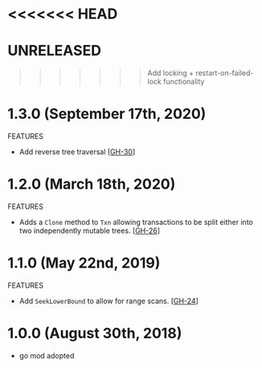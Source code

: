 <<<<<<< HEAD
=======
# UNRELEASED

>>>>>>> Add locking + restart-on-failed-lock functionality
# 1.3.0 (September 17th, 2020)

FEATURES

* Add reverse tree traversal [[GH-30](https://github.com/hashicorp/go-immutable-radix/pull/30)]

# 1.2.0 (March 18th, 2020)

FEATURES

* Adds a `Clone` method to `Txn` allowing transactions to be split either into two independently mutable trees. [[GH-26](https://github.com/hashicorp/go-immutable-radix/pull/26)]

# 1.1.0 (May 22nd, 2019)

FEATURES

* Add `SeekLowerBound` to allow for range scans. [[GH-24](https://github.com/hashicorp/go-immutable-radix/pull/24)]

# 1.0.0 (August 30th, 2018)

* go mod adopted
